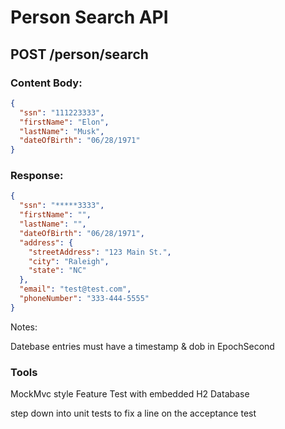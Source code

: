 # Person Search API

## POST /person/search

### Content Body:

```json
{
  "ssn": "111223333",
  "firstName": "Elon",
  "lastName": "Musk",
  "dateOfBirth": "06/28/1971" 
}  
```

### Response:

```json
{
  "ssn": "*****3333",
  "firstName": "",
  "lastName": "",
  "dateOfBirth": "06/28/1971",
  "address": {
    "streetAddress": "123 Main St.",
    "city": "Raleigh",
    "state": "NC"
  },
  "email": "test@test.com",
  "phoneNumber": "333-444-5555"
}
```

Notes:

Datebase entries must have a timestamp & dob in EpochSecond

### Tools

MockMvc style Feature Test with embedded H2 Database

step down into unit tests to fix a line on the acceptance test

